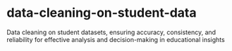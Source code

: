 # data-cleaning-on-student-data
Data cleaning on student datasets, ensuring accuracy, consistency, and reliability for effective analysis and decision-making in educational insights
